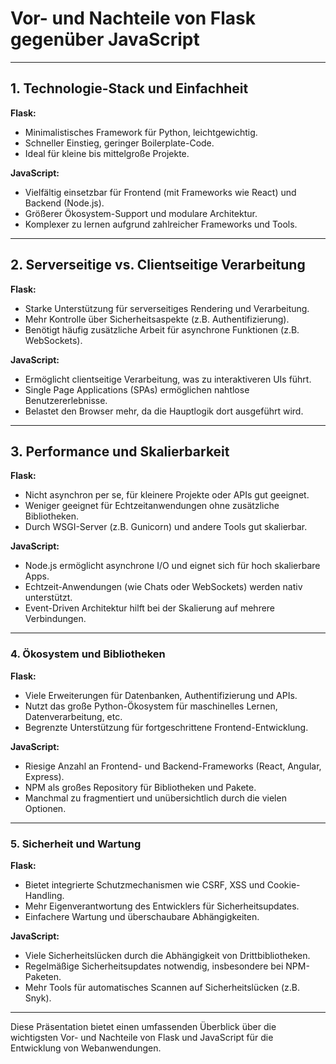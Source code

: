 # Vor- und Nachteile von Flask gegenüber JavaScript

---

## **1. Technologie-Stack und Einfachheit**

**Flask:**

- Minimalistisches Framework für Python, leichtgewichtig.
- Schneller Einstieg, geringer Boilerplate-Code.
- Ideal für kleine bis mittelgroße Projekte.

**JavaScript:**

- Vielfältig einsetzbar für Frontend (mit Frameworks wie React) und Backend (Node.js).
- Größerer Ökosystem-Support und modulare Architektur.
- Komplexer zu lernen aufgrund zahlreicher Frameworks und Tools.

---

## **2. Serverseitige vs. Clientseitige Verarbeitung**

**Flask:**

- Starke Unterstützung für serverseitiges Rendering und Verarbeitung.
- Mehr Kontrolle über Sicherheitsaspekte (z.B. Authentifizierung).
- Benötigt häufig zusätzliche Arbeit für asynchrone Funktionen (z.B. WebSockets).

**JavaScript:**

- Ermöglicht clientseitige Verarbeitung, was zu interaktiveren UIs führt.
- Single Page Applications (SPAs) ermöglichen nahtlose Benutzererlebnisse.
- Belastet den Browser mehr, da die Hauptlogik dort ausgeführt wird.

---

## **3. Performance und Skalierbarkeit**

**Flask:**

- Nicht asynchron per se, für kleinere Projekte oder APIs gut geeignet.
- Weniger geeignet für Echtzeitanwendungen ohne zusätzliche Bibliotheken.
- Durch WSGI-Server (z.B. Gunicorn) und andere Tools gut skalierbar.

**JavaScript:**

- Node.js ermöglicht asynchrone I/O und eignet sich für hoch skalierbare Apps.
- Echtzeit-Anwendungen (wie Chats oder WebSockets) werden nativ unterstützt.
- Event-Driven Architektur hilft bei der Skalierung auf mehrere Verbindungen.

---

### **4. Ökosystem und Bibliotheken**

**Flask:**

- Viele Erweiterungen für Datenbanken, Authentifizierung und APIs.
- Nutzt das große Python-Ökosystem für maschinelles Lernen, Datenverarbeitung, etc.
- Begrenzte Unterstützung für fortgeschrittene Frontend-Entwicklung.

**JavaScript:**

- Riesige Anzahl an Frontend- und Backend-Frameworks (React, Angular, Express).
- NPM als großes Repository für Bibliotheken und Pakete.
- Manchmal zu fragmentiert und unübersichtlich durch die vielen Optionen.

---

### **5. Sicherheit und Wartung**

**Flask:**

- Bietet integrierte Schutzmechanismen wie CSRF, XSS und Cookie-Handling.
- Mehr Eigenverantwortung des Entwicklers für Sicherheitsupdates.
- Einfachere Wartung und überschaubare Abhängigkeiten.

**JavaScript:**

- Viele Sicherheitslücken durch die Abhängigkeit von Drittbibliotheken.
- Regelmäßige Sicherheitsupdates notwendig, insbesondere bei NPM-Paketen.
- Mehr Tools für automatisches Scannen auf Sicherheitslücken (z.B. Snyk).

---

Diese Präsentation bietet einen umfassenden Überblick über die wichtigsten Vor- und Nachteile von Flask und JavaScript für die Entwicklung von Webanwendungen.
